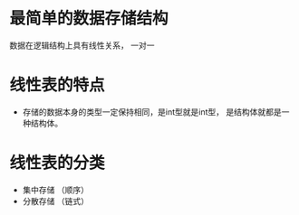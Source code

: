 # 最简单的数据存储结构
数据在逻辑结构上具有线性关系， 一对一

# 线性表的特点
* 存储的数据本身的类型一定保持相同，是int型就是int型， 是结构体就都是一种结构体。

# 线性表的分类
* 集中存储 （顺序）
* 分散存储 （链式）